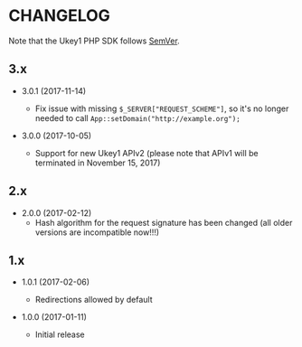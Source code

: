 # CHANGELOG

Note that the Ukey1 PHP SDK follows [SemVer](http://semver.org/).


## 3.x

- 3.0.1 (2017-11-14)
  - Fix issue with missing `$_SERVER["REQUEST_SCHEME"]`, so it's no longer needed to call `App::setDomain("http://example.org");`

- 3.0.0 (2017-10-05)
  - Support for new Ukey1 APIv2 (please note that APIv1 will be terminated in November 15, 2017)

## 2.x

- 2.0.0 (2017-02-12)
  - Hash algorithm for the request signature has been changed (all older versions are incompatible now!!!)

## 1.x

- 1.0.1 (2017-02-06)
  - Redirections allowed by default

- 1.0.0 (2017-01-11)
  - Initial release